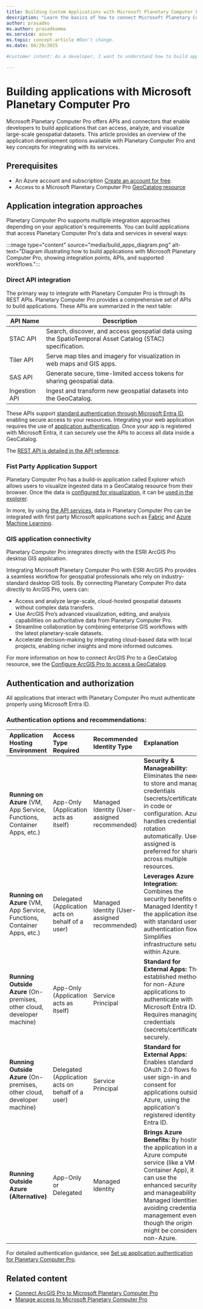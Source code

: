 ```yaml
---
title: Building Custom Applications with Microsoft Planetary Computer Pro
description: "Learn the basics of how to connect Microsoft Planetary Computer Pro (Planetary Computer Pro) to applications or build your application on top of Planetary Computer Pro's API services."
author: prasadko
ms.author: prasadkomma
ms.service: azure
ms.topic: concept-article #Don't change.
ms.date: 04/29/2025

#customer intent: As a developer, I want to understand how to build applications that integrate with Microsoft Planetary Computer Pro so that I can create solutions leveraging geospatial data at scale.

---
```


# Building applications with Microsoft Planetary Computer Pro

Microsoft Planetary Computer Pro offers APIs and connectors that enable developers to build applications that can access, analyze, and visualize large-scale geospatial datasets. This article provides an overview of the application development options available with Planetary Computer Pro and key concepts for integrating with its services.

## Prerequisites

- An Azure account and subscription [Create an account for free](https://azure.microsoft.com/free/?WT.mc_id=A261C142F).
- Access to a Microsoft Planetary Computer Pro [GeoCatalog resource](./deploy-geocatalog-resource.md)

## Application integration approaches

Planetary Computer Pro supports multiple integration approaches depending on your application's requirements. You can build applications that access Planetary Computer Pro's data and services in several ways:

:::image type="content" source="media/build_apps_diagram.png" alt-text="Diagram illustrating how to build applications with Microsoft Planetary Computer Pro, showing integration points, APIs, and supported workflows.":::

### Direct API integration

The primary way to integrate with Planetary Computer Pro is through its REST APIs. Planetary Computer Pro provides a comprehensive set of APIs to build applications. These APIs are summarized in the next table:

| API Name      | Description                                                                                   |
|---------------|----------------------------------------------------------------------------------------------|
| STAC API      | Search, discover, and access geospatial data using the SpatioTemporal Asset Catalog (STAC) specification.                   |
| Tiler API     | Serve map tiles and imagery for visualization in web maps and GIS apps.                      |
| SAS API       | Generate secure, time-limited access tokens for sharing geospatial data.                     |
| Ingestion API | Ingest and transform new geospatial datasets into the GeoCatalog.      |

These APIs support [standard authentication through Microsoft Entra ID](/entra/architecture/guide-for-independent-software-developers), enabling secure access to your resources. Integrating your web application requires the use of [application authentication](./application-authentication.md). Once your app is registered with Microsoft Entra, it can securely use the APIs to access all data inside a GeoCatalog. 

The [REST API is detailed in the API reference](/rest/api/planetarycomputer).

### Fist Party Application Support

Planetary Computer Pro has a build-in application called Explorer which allows users to visualize ingested data in a GeoCatalog resource from their browser. Once the data is [configured for visualization](./collection-config-concept.md), it can be [used in the explorer](./use-explorer.md).

In more, by using [the API services](#direct-api-integration), data in Planetary Computer Pro can be integrated with first party Microsoft applications such as [Fabric](/fabric) and [Azure Machine Learning](/azure/machine-learning/overview-what-is-azure-machine-learning?view=azureml-api-2). 

### GIS application connectivity

Planetary Computer Pro integrates directly with the ESRI ArcGIS Pro desktop GIS application. 

Integrating Microsoft Planetary Computer Pro with ESRI ArcGIS Pro provides a seamless workflow for geospatial professionals who rely on industry-standard desktop GIS tools. By connecting Planetary Computer Pro data directly to ArcGIS Pro, users can:

- Access and analyze large-scale, cloud-hosted geospatial datasets without complex data transfers.
- Use ArcGIS Pro’s advanced visualization, editing, and analysis capabilities on authoritative data from Planetary Computer Pro.
- Streamline collaboration by combining enterprise GIS workflows with the latest planetary-scale datasets.
- Accelerate decision-making by integrating cloud-based data with local projects, enabling richer insights and more informed outcomes.

For more information on how to connect ArcGIS Pro to a GeoCatalog resource, see the [Configure ArcGIS Pro to access a GeoCatalog](./create-connection-arcgispro.md).

## Authentication and authorization

All applications that interact with Planetary Computer Pro must authenticate properly using Microsoft Entra ID. 

### Authentication options and recommendations:

| Application Hosting Environment | Access Type Required | Recommended Identity Type        | Explanation                                                                                                                               |
| :------------------------------ | :------------------- | :------------------------------- | :-------------------------------------------------------------------------------------------------------------------------------------------------------- |
| **Running on Azure** (VM, App Service, Functions, Container Apps, etc.) | App-Only (Application acts as itself) | Managed Identity (User-assigned recommended) | **Security & Manageability:** Eliminates the need to store and manage credentials (secrets/certificates) in code or configuration. Azure handles credential rotation automatically. User-assigned is preferred for sharing across multiple resources. |
| **Running on Azure** (VM, App Service, Functions, Container Apps, etc.) | Delegated (Application acts on behalf of a user) | Managed Identity (User-assigned recommended) | **Leverages Azure Integration:** Combines the security benefits of Managed Identity for the application itself with standard user authentication flows. Simplifies infrastructure setup within Azure. |
| **Running Outside Azure** (On-premises, other cloud, developer machine) | App-Only (Application acts as itself) | Service Principal | **Standard for External Apps:** The established method for non-Azure applications to authenticate with Microsoft Entra ID. Requires managing credentials (secrets/certificates) securely. |
| **Running Outside Azure** (On-premises, other cloud, developer machine) | Delegated (Application acts on behalf of a user) | Service Principal | **Standard for External Apps:** Enables standard OAuth 2.0 flows for user sign-in and consent for applications outside Azure, using the application's registered identity in Entra ID. |
| **Running Outside Azure (Alternative)** | App-Only or Delegated | Managed Identity | **Brings Azure Benefits:** By hosting the application in an Azure compute service (like a VM or Container App), it can use the enhanced security and manageability of Managed Identities, avoiding credential management even though the *origin* might be considered non-Azure. |

For detailed authentication guidance, see [Set up application authentication for Planetary Computer Pro](./application-authentication.md).


## Related content

- [Connect ArcGIS Pro to Microsoft Planetary Computer Pro](./create-connection-arcgispro.md)
- [Manage access to Microsoft Planetary Computer Pro](./manage-access.md)
